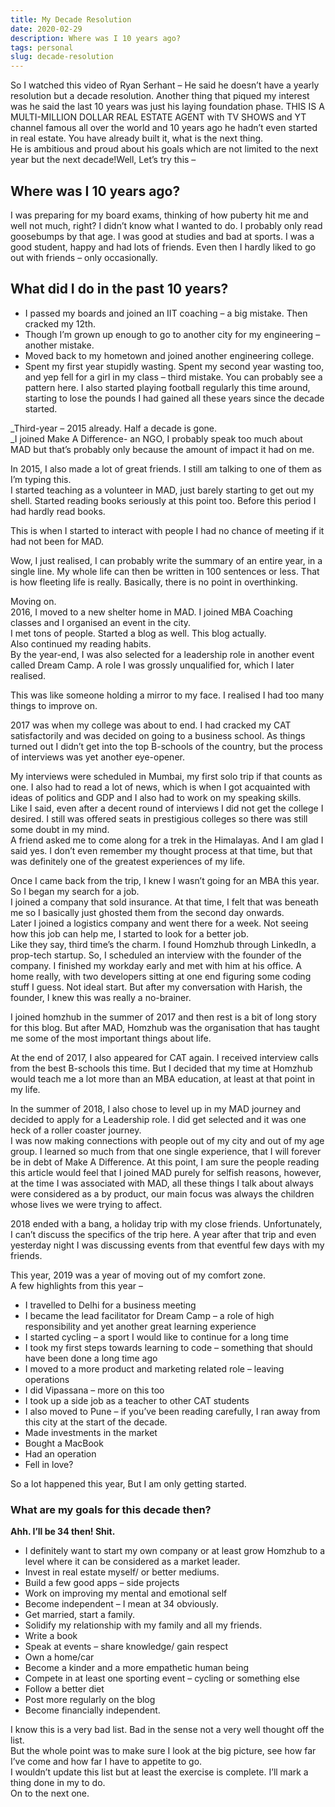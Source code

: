 ```yaml
---
title: My Decade Resolution
date: 2020-02-29
description: Where was I 10 years ago?
tags: personal
slug: decade-resolution
---
```


So I watched this video of Ryan Serhant – He said he doesn’t have a yearly resolution but a decade resolution. Another thing that piqued my interest was he said the last 10 years was just his laying foundation phase. THIS IS A MULTI-MILLION DOLLAR REAL ESTATE AGENT with TV SHOWS and YT channel famous all over the world and 10 years ago he hadn’t even started in real estate. You have already built it, what is the next thing.  
He is ambitious and proud about his goals which are not limited to the next year but the next decade!Well, Let’s try this –  

## Where was I 10 years ago?
I was preparing for my board exams, thinking of how puberty hit me and well not much, right? I didn’t know what I wanted to do. I probably only read goosebumps by that age. I was good at studies and bad at sports. I was a good student, happy and had lots of friends. Even then I hardly liked to go out with friends – only occasionally.

## What did I do in the past 10 years?  

- I passed my boards and joined an IIT coaching – a big mistake. Then cracked my 12th.  
- Though I’m grown up enough to go to another city for my engineering – another mistake. 
- Moved back to my hometown and joined another engineering college.  
- Spent my first year stupidly wasting. Spent my second year wasting too, and yep fell for a girl in my class – third mistake. You can probably see a pattern here. I also started playing football regularly this time around, starting to lose the pounds I had gained all these years since the decade started.

_Third-year – 2015 already. Half a decade is gone.  
_I joined Make A Difference- an NGO, I probably speak too much about MAD but that’s probably only because the amount of impact it had on me.

In 2015, I also made a lot of great friends. I still am talking to one of them as I’m typing this.  
I started teaching as a volunteer in MAD, just barely starting to get out my shell. Started reading books seriously at this point too. Before this period I had hardly read books.

This is when I started to interact with people I had no chance of meeting if it had not been for MAD.

Wow, I just realised, I can probably write the summary of an entire year, in a single line. My whole life can then be written in 100 sentences or less. That is how fleeting life is really. Basically, there is no point in overthinking.

Moving on.  
2016, I moved to a new shelter home in MAD. I joined MBA Coaching classes and I organised an event in the city.  
I met tons of people. Started a blog as well. This blog actually.  
Also continued my reading habits.  
By the year-end, I was also selected for a leadership role in another event called Dream Camp. A role I was grossly unqualified for, which I later realised.

This was like someone holding a mirror to my face. I realised I had too many things to improve on.

2017 was when my college was about to end. I had cracked my CAT satisfactorily and was decided on going to a business school. As things turned out I didn’t get into the top B-schools of the country, but the process of interviews was yet another eye-opener.

My interviews were scheduled in Mumbai, my first solo trip if that counts as one. I also had to read a lot of news, which is when I got acquainted with ideas of politics and GDP and I also had to work on my speaking skills.  
Like I said, even after a decent round of interviews I did not get the college I desired. I still was offered seats in prestigious colleges so there was still some doubt in my mind.  
A friend asked me to come along for a trek in the Himalayas. And I am glad I said yes. I don’t even remember my thought process at that time, but that was definitely one of the greatest experiences of my life.

Once I came back from the trip, I knew I wasn’t going for an MBA this year. So I began my search for a job.  
I joined a company that sold insurance. At that time, I felt that was beneath me so I basically just ghosted them from the second day onwards.  
Later I joined a logistics company and went there for a week. Not seeing how this job can help me, I started to look for a better job.  
Like they say, third time’s the charm. I found Homzhub through LinkedIn, a prop-tech startup. So, I scheduled an interview with the founder of the company. I finished my workday early and met with him at his office. A home really, with two developers sitting at one end figuring some coding stuff I guess. Not ideal start. But after my conversation with Harish, the founder, I knew this was really a no-brainer.

I joined homzhub in the summer of 2017 and then rest is a bit of long story for this blog. But after MAD, Homzhub was the organisation that has taught me some of the most important things about life.

At the end of 2017, I also appeared for CAT again. I received interview calls from the best B-schools this time. But I decided that my time at Homzhub would teach me a lot more than an MBA education, at least at that point in my life.

In the summer of 2018, I also chose to level up in my MAD journey and decided to apply for a Leadership role. I did get selected and it was one heck of a roller coaster journey.  
I was now making connections with people out of my city and out of my age group. I learned so much from that one single experience, that I will forever be in debt of Make A Difference. At this point, I am sure the people reading this article would feel that I joined MAD purely for selfish reasons, however, at the time I was associated with MAD, all these things I talk about always were considered as a by product, our main focus was always the children whose lives we were trying to affect.

2018 ended with a bang, a holiday trip with my close friends. Unfortunately, I can’t discuss the specifics of the trip here. A year after that trip and even yesterday night I was discussing events from that eventful few days with my friends.

This year, 2019 was a year of moving out of my comfort zone.  
A few highlights from this year –

- I travelled to Delhi for a business meeting
- I became the lead facilitator for Dream Camp – a role of high responsibility and yet another great learning experience
- I started cycling – a sport I would like to continue for a long time
- I took my first steps towards learning to code – something that should have been done a long time ago
- I moved to a more product and marketing related role – leaving operations
- I did Vipassana – more on this too
- I took up a side job as a teacher to other CAT students
- I also moved to Pune – if you’ve been reading carefully, I ran away from this city at the start of the decade.
- Made investments in the market
- Bought a MacBook
- Had an operation
- Fell in love?

So a lot happened this year, But I am only getting started.

### What are my goals for this decade then?  
**Ahh. I’ll be 34 then! Shit.**

- I definitely want to start my own company or at least grow Homzhub to a level where it can be considered as a market leader.
- Invest in real estate myself/ or better mediums.
- Build a few good apps – side projects
- Work on improving my mental and emotional self
- Become independent – I mean at 34 obviously.
- Get married, start a family.
- Solidify my relationship with my family and all my friends.
- Write a book
- Speak at events – share knowledge/ gain respect
- Own a home/car
- Become a kinder and a more empathetic human being
- Compete in at least one sporting event – cycling or something else
- Follow a better diet
- Post more regularly on the blog
- Become financially independent.

I know this is a very bad list. Bad in the sense not a very well thought off the list.  
But the whole point was to make sure I look at the big picture, see how far I’ve come and how far I have to appetite to go.  
I wouldn’t update this list but at least the exercise is complete. I’ll mark a thing done in my to do.  
On to the next one.